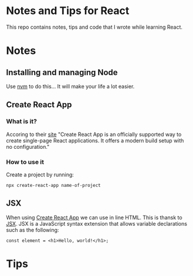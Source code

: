 # Notes and Tips for React

This repo contains notes, tips and code that I wrote while learning React.

# Notes
## Installing and managing Node
Use [nvm](https://github.com/nvm-sh/nvm) to do this... It will make your life a lot easier.

## Create React App
### What is it?
Accoring to their [site](https://create-react-app.dev/docs/getting-started/) "Create React App is an officially supported way to create single-page React applications. It offers a modern build setup with no configuration."
### How to use it
Create a project by running:
```
npx create-react-app name-of-project
```

## JSX
When using [Create React App](https://create-react-app.dev/docs/getting-started/) we can use in line HTML. This is thansk to [JSX](https://reactjs.org/docs/introducing-jsx.html). JSX is a JavaScript syntax extension that allows variable declarations such as the following:
```
const element = <h1>Hello, world!</h1>;
```

# Tips